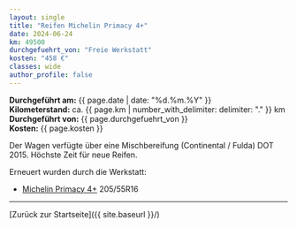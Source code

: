 ```yaml
---
layout: single
title: "Reifen Michelin Primacy 4+"
date: 2024-06-24
km: 49500
durchgefuehrt_von: "Freie Werkstatt"
kosten: "458 €"
classes: wide
author_profile: false
---
```

**Durchgeführt am:** {{ page.date | date: "%d.%m.%Y" }}  
**Kilometerstand:** ca. {{ page.km | number_with_delimiter: delimiter: "." }} km  
**Durchgeführt von:** {{ page.durchgefuehrt_von }}  
**Kosten:** {{ page.kosten }}

Der Wagen verfügte über eine Mischbereifung (Continental / Fulda) DOT 2015. Höchste Zeit für neue Reifen.

Erneuert wurden durch die Werkstatt:

- [Michelin Primacy 4+](https://www.michelin.at/auto/tyres/michelin-primacy-4) 205/55R16

---

[Zurück zur Startseite]({{ site.baseurl }}/)
